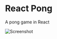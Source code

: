 # React Pong

A pong game in React

![Screenshot](https://cloud.githubusercontent.com/assets/2936644/12702605/1c2283ee-c854-11e5-8cd8-461a44c3f34b.png)
